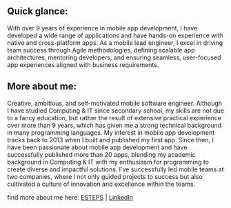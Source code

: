 ## Quick glance:
With over 9 years of experience in mobile app development, I have developed a wide range of applications and have hands-on experience with native and cross-platform apps.
As a mobile lead engineer, I excel in driving team success through Agile methodologies, defining scalable app architectures, mentoring developers, and ensuring seamless, user-focused app experiences aligned with business requirements.



## More about me:
Creative, ambitious, and self-motivated mobile software engineer. Although I have studied Computing & IT since secondary school, my skills are not due to a fancy education, but rather the result of extensive practical experience over more than 9 years, which has given me a strong technical background in many programming languages.
My interest in mobile app development tracks back to 2013 when I built and published my first app. Since then, I have been passionate about mobile app development and have successfully published more than 20 apps, blending my academic background in Computing & IT with my enthusiasm for programming to create diverse and impactful solutions.
I’ve successfully led mobile teams at two companies, where I not only guided projects to success but also cultivated a culture of innovation and excellence within the teams.

find more about me here:
[ESTEPS](https://www.esteps.my/) | 
[LinkedIn](https://www.linkedin.com/in/elie-danhash/) 



<!--
**ElieDanhash/ElieDanhash** is a ✨ _special_ ✨ repository because its `README.md` (this file) appears on your GitHub profile.

Here are some ideas to get you started:

- 🔭 I’m currently working on ...
- 🌱 I’m currently learning ...
- 👯 I’m looking to collaborate on ...
- 🤔 I’m looking for help with ...
- 💬 Ask me about ...
- 📫 How to reach me: ...
- 😄 Pronouns: ...
- ⚡ Fun fact: ...
-->
